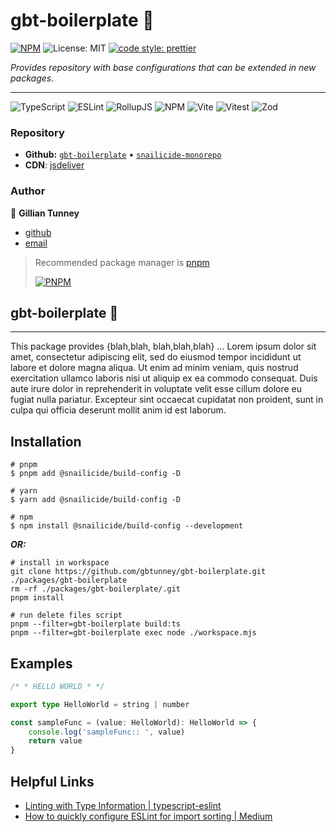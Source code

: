 # gbt-boilerplate 🐌

[![NPM](https://img.shields.io/npm/v/gbt-boilerplate)](http://www.npmjs.com/package/gbt-boilerplate)
![License: MIT](https://img.shields.io/npm/l/gbt-boilerplate)
[![code style: prettier](https://img.shields.io/badge/code_style-prettier-ff69b4.svg?style=flat-square)](https://github.com/prettier/prettier)

_Provides repository with base configurations that can be extended in new packages._

---

![TypeScript](https://img.shields.io/badge/typescript-%23007ACC.svg?style=for-the-badge&logo=typescript&logoColor=white)
![ESLint](https://img.shields.io/badge/ESLint-4B3263?style=for-the-badge&logo=eslint&logoColor=white)
![RollupJS](https://img.shields.io/badge/RollupJS-ef3335?style=for-the-badge&logo=rollup.js&logoColor=white)
![NPM](https://img.shields.io/badge/NPM-%23CB3837.svg?style=for-the-badge&logo=npm&logoColor=white)
![Vite](https://img.shields.io/badge/vite-%23646CFF.svg?style=for-the-badge&logo=vite&logoColor=white)
![Vitest](https://img.shields.io/badge/vitest-6E9F18?style=for-the-badge&logo=vitest&logoColor=white)
![Zod](https://img.shields.io/badge/zod-%233068b7.svg?style=for-the-badge&logo=zod&logoColor=white)

### Repository

- **Github:** [`gbt-boilerplate`](https://github.com/gbtunney/gbt-boilerplate) •
  [`snailicide-monorepo`](https://github.com/gbtunney/snailicide-monorepo.git)
- **CDN**: [jsdeliver](https://cdn.jsdelivr.net/npm/gbt-boilerplate/dist/index.min.js)

### Author

👤 **Gillian Tunney**

- [github](https://github.com/gbtunney)
- [email](mailto:gbtunney@mac.com)

> Recommended package manager is [pnpm](http://pnpm.io)
>
> [![PNPM](https://img.shields.io/badge/pnpm-%234a4a4a.svg?style=for-the-badge&logo=pnpm&logoColor=f69220)](http://pnpm.io)

## gbt-boilerplate 🐌

---

This package provides {blah,blah, blah,blah,blah} ... Lorem ipsum dolor sit amet, consectetur adipiscing elit, sed do
eiusmod tempor incididunt ut labore et dolore magna aliqua. Ut enim ad minim veniam, quis nostrud exercitation ullamco
laboris nisi ut aliquip ex ea commodo consequat. Duis aute irure dolor in reprehenderit in voluptate velit esse cillum
dolore eu fugiat nulla pariatur. Excepteur sint occaecat cupidatat non proident, sunt in culpa qui officia deserunt
mollit anim id est laborum.

## Installation

```shell
# pnpm
$ pnpm add @snailicide/build-config -D

# yarn
$ yarn add @snailicide/build-config -D

# npm
$ npm install @snailicide/build-config --development
```

_**OR:**_

```shell
# install in workspace
git clone https://github.com/gbtunney/gbt-boilerplate.git ./packages/gbt-boilerplate
rm -rf ./packages/gbt-boilerplate/.git
pnpm install

# run delete files script
pnpm --filter=gbt-boilerplate build:ts
pnpm --filter=gbt-boilerplate exec node ./workspace.mjs
```

## Examples

```ts
/* * HELLO WORLD * */

export type HelloWorld = string | number

const sampleFunc = (value: HelloWorld): HelloWorld => {
    console.log('sampleFunc:: ', value)
    return value
}
```

## Helpful Links

- [Linting with Type Information | typescript-eslint](https://typescript-eslint.io/getting-started/typed-linting)
- [How to quickly configure ESLint for import sorting | Medium](https://medium.com/@diballesteros/how-to-quickly-configure-eslint-for-import-sorting-3a4017bd4853)

